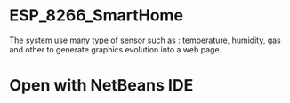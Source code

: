 # ESP_8266_SmartHome
The system use many type of sensor such as : temperature, humidity, gas and other to generate graphics evolution into a web page.
# Open with NetBeans IDE
